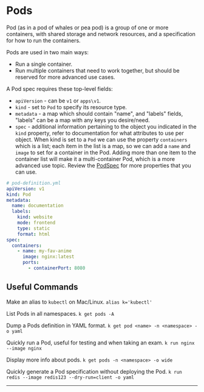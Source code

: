 # Pods

Pod (as in a pod of whales or pea pod) is a group of one or more containers,
with shared storage and network resources, and a specification for how to run
the containers.

Pods are used in two main ways:
* Run a single container.
* Run multiple containers that need to work together, but should be reserved
  for more advanced use cases.

A Pod spec requires these top-level fields:
* `apiVersion` - can be `v1` or `apps\v1`.
* `kind` - set to `Pod` to specify its resource type.
* `metadata` - a map which should contain "name", and "labels" fields,
  "labels" can be a map with any keys you desire/need.
* `spec` - additional information pertaining to the object you indicated in
  the `kind` property, refer to documentation for what attributes to use per
  object. When kind is set to a `Pod` we can use the property `containers`
  which is a list; each item in the list is a map, so we can add a
  `name` and `image` to set for a container in the Pod. Adding more than one
  item to the container list will make it a multi-container Pod, which is a more
  advanced use topic. Review the [PodSpec] for more properties that you can use.

```yaml
# pod-definition.yml
apiVersion: v1
kind: Pod
metadata:
  name: documentation
  labels:
    kind: website
    mode: frontend
    type: static
    format: html
spec:
  containers:
    - name: my-fav-anime
      image: nginx:latest
      ports:
        - containerPort: 8080
```

## Useful Commands

Make an alias to `kubectl` on Mac/Linux.
`alias k='kubectl'`

List Pods in all namespaces.
`k get pods -A`

Dump a Pods definition in YAML format.
`k get pod <name> -n <namespace> -o yaml`

Quickly run a Pod, useful for testing and when taking an exam.
`k run nginx --image nginx`

Display more info about pods.
`k get pods -n <namespace> -o wide`

Quickly generate a Pod specification without deploying the Pod.
`k run redis --image redis123 --dry-run=client -o yaml`

---

[PodSpec]: https://kubernetes.io/docs/reference/kubernetes-api/workload-resources/pod-v1/#PodSpec
